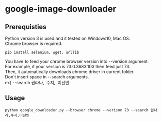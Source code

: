 # google-image-downloader

## Prerequisties
Python version 3 is used and it tested on Windows10, Mac OS.  
Chrome browser is required.  
```
pip install selenium, wget, urllib
```
You have to feed your chrome browser version into --version argument.  
For example, if your version is 73.0.3683.103 then feed just 73.  
Then, it automatically downloads chrome driver in current folder.  
Don't insert space in --search arguments.  
ex) --search 권라나,` `수지,` `이선빈  
## Usage
```
python google_downloader.py --browser chrome --verison 73 --search 권나라,수지,이선빈
```

